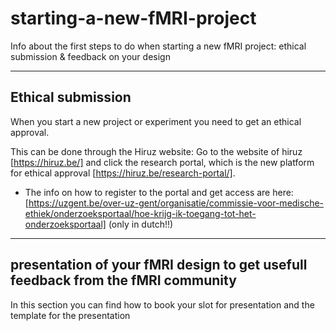 # starting-a-new-fMRI-project
Info about the first steps to do when starting a new fMRI project: ethical submission &amp; feedback on your design



---
## Ethical submission
When you start a new project or experiment you need to get an ethical approval.

This can be done through the Hiruz website:
Go to the website of hiruz [https://hiruz.be/] and click the research portal, which is the new platform for ethical approval [https://hiruz.be/research-portal/].
-	The  info on how to register to the portal and get access are here: [https://uzgent.be/over-uz-gent/organisatie/commissie-voor-medische-ethiek/onderzoeksportaal/hoe-krijg-ik-toegang-tot-het-onderzoeksportaal] (only in dutch!!)





---
## presentation of your fMRI design to get usefull feedback from the fMRI community
In this section you can find how to book your slot for presentation and the template for the presentation

